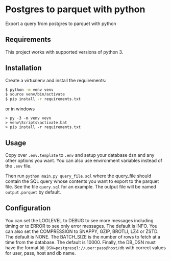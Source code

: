# Postgres to parquet with python

Export a query from postgres to parquet with python

## Requirements

This project works with supported versions of python 3.

## Installation

Create a virtualenv and install the requirements:

```bash
$ python -m venv venv
$ source venv/bin/activate
$ pip install -r requirements.txt
```

or in windows

```plain
> py -3 -m venv vevn
> venv\Scripts\activate.bat
> pip install -r requirements.txt
```


## Usage

Copy over `.env.template` to `.env` and setup your database dsn and any other options you want. You can also use environment variables instead of the `.env` file.

Then run `python main.py query_file.sql` where the query_file should contain the SQL query whose contents you want to export to the parquet file. See the file `query.sql` for an example. The output file will be named `output.parquet` by default.

## Configuration

You can set the LOGLEVEL to DEBUG to see more messages including timing or to ERROR to see only error messages. The default is INFO. You can also set the COMPRESSION to SNAPPY, GZIP, BROTLI, LZ4 or ZSTD. The default is NONE. The BATCH_SIZE is the number of rows to fetch at a time from the database. The default is 10000. Finally, the DB_DSN must have the format `DB_DSN=postgresql://user:pass@host/db` with correct values for user, pass, host and db name.

